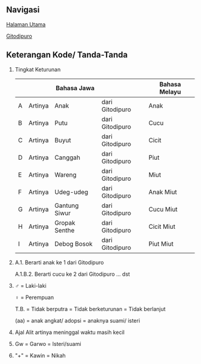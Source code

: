 ## Navigasi

[Halaman Utama][up] 

[Gitodipuro][gitodipuro]

## Keterangan Kode/ Tanda-Tanda

1.	Tingkat Keturunan
	
	|     |         | Bahasa Jawa   |                 | Bahasa Melayu |
	| --- | ------- | ------------- | --------------- | ------------- |
	|  A  | Artinya | Anak          | dari Gitodipuro | Anak          |
	|  B  | Artinya | Putu          | dari Gitodipuro | Cucu          |
	|  C  | Artinya | Buyut         | dari Gitodipuro | Cicit         |
	|  D  | Artinya | Canggah       | dari Gitodipuro | Piut          |
	|  E  | Artinya | Wareng        | dari Gitodipuro | Miut          |
	|  F  | Artinya | Udeg-udeg     | dari Gitodipuro | Anak Miut     |
	|  G  | Artinya | Gantung Siwur | dari Gitodipuro | Cucu Miut     |
	|  H  | Artinya | Gropak Senthe | dari Gitodipuro | Cicit Miut    |
	|  I  | Artinya | Debog Bosok   | dari Gitodipuro | Piut Miut     |

2.	A.1. Berarti anak ke 1 dari Gitodipuro
	
	A.1.B.2. Berarti cucu ke 2 dari Gitodipuro ... dst

3.	♂ = Laki-laki
	
	♀ = Perempuan
	
	T.B. = Tidak berputra = Tidak berketurunan = Tidak berlanjut
	
	(aa) = anak angkat/ adopsi = anaknya suami/ isteri

4.	Ajal Alit artinya meninggal waktu masih kecil

5.	Gw = Garwo = Isteri/suami

6.	"+" = Kawin = Nikah

[up]: https://github.com/epsi-rns/gitodipuro/blob/master/README.md
[gitodipuro]: https://github.com/epsi-rns/gitodipuro/blob/master/gitodipuro.md
